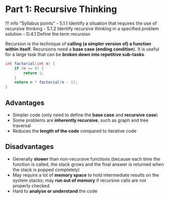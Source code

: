 # Part 1: Recursive Thinking

!!! info "Syllabus points"
    - 5.1.1 Identify a situation that requires the use of recursive thinking
    - 5.1.2 Identify recursive thinking in a specified problem solution
    - D.4.1 Define the term recursion

Recursion is the technique of **calling (a simpler version of) a function within itself**. Recursions need a **base case (ending condition**). It is useful for a large task that can be **broken down into repetitive sub-tasks**.

```java
int factorial(int n) {
    if (n == 0) {
        return 1;
    }
    return n * factorial(n - 1);
}
```

## Advantages

- Simpler code (only need to define the **base case** and **recursive case**)
- Some problems are **inherently recursive**, such as graph and tree traversal
- Reduces the **length of the code** compared to iterative code

## Disadvantages

- Generally **slower** than non-recursive functions (because each time the function is called, the stack grows and the final answer is returned when the stack is popped completely)
- May require a lot of **memory space** to hold intermediate results on the system stacks; may **run out of memory** if recursive calls are not properly checked
- Hard to **analyse or understand** the code
